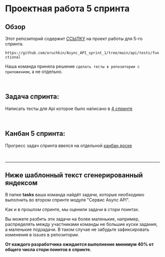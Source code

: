 # Проектная работа 5 спринта

## Обзор
Этот репозиторий содержит [ССЫЛКУ](https://github.com/oruchkin/Async_API_sprint_1/tree/main/api/tests/functional) на проект работы для 5-го спринта.

```https://github.com/oruchkin/Async_API_sprint_1/tree/main/api/tests/functional```

Наша команда приняла решение ```сделать тесты в репозитории с приложением```, а не отдельно.

 <br/>

## Задача спринта: <br/>
Написать тесты для Api которое было написано в [4 спринте](https://github.com/oruchkin/Async_API_sprint_1)

 <br/>


## Канбан 5 спринта:

Прогресс задач спринта ввелся на отдельной [канбан доске](https://github.com/users/oruchkin/projects/6/views/1?groupedBy%5BcolumnId%5D=Assignees)

 

  <br/> 

---
## Ниже шаблонный текст сгенерированный яндексом

В папке **tasks** ваша команда найдёт задачи, которые необходимо выполнить во втором спринте модуля "Сервис Async API".

Как и в прошлом спринте, мы оценили задачи в стори поинтах.

Вы можете разбить эти задачи на более маленькие, например, распределять между участниками команды не большие куски задания, а маленькие подзадачи. В таком случае не забудьте зафиксировать изменения в issues в репозитории.

**От каждого разработчика ожидается выполнение минимум 40% от общего числа стори поинтов в спринте.**

